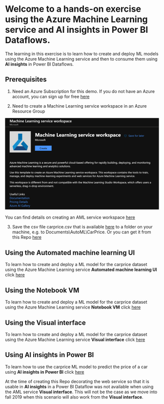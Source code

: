 # Welcome to a hands-on exercise using the **Azure Machine Learning service** and **AI insights** in Power BI Dataflows.

The learning in this exercise is to learn how to create and deploy ML models using the Azure Machine Learning service and then to consume them using **AI insights** in Power BI Dataflows. 


## Prerequisites

1. Need an Azure Subscription for this demo. If you do not have an Azure account, you can sign up for free [here](https://azure.microsoft.com/free/)

2. Need to create a Machine Learning service workspace in an Azure Resource Group

![createworkspace](https://raw.githubusercontent.com/DataSnowman/carprice/master/images/createworkspace.png)

You can find details on creating an AML service workspace [here](https://docs.microsoft.com/en-us/azure/machine-learning/service/how-to-manage-workspace#create-a-workspace)

3. Save the csv file carprice.csv that is available [here](https://automlsamplenotebookdata.blob.core.windows.net/automl-sample-notebook-data/carprice.csv) to a folder on your machine, e.g. to Documents\AutoML\CarPrice.  Or you can get it from this Repo [here](https://raw.githubusercontent.com/DataSnowman/carprice/master/dataset/carprice.csv)


## Using the **Automated machine learning UI**

To learn how to create and deploy a ML model for the carprice dataset using the Azure Machine Learning service **Automated machine learning UI** click [here](https://github.com/DataSnowman/carprice/tree/master/automl-ui)

## Using the **Notebook VM**

To learn how to create and deploy a ML model for the carprice dataset using the Azure Machine Learning service **Notebook VM** click [here](https://github.com/DataSnowman/carprice/tree/master/notebooks)

## Using the **Visual interface**

To learn how to create and deploy a ML model for the carprice dataset using the Azure Machine Learning service **Visual interface** click [here](https://github.com/DataSnowman/carprice/tree/master/visual-interface)

## Using **AI insights in Power BI**

To learn how to use the carprice ML model to predict the price of a car using **AI insights in Power BI** click [here](https://github.com/DataSnowman/carprice/tree/master/powerbi)

At the time of creating this Repo decorating the web service so that it is usable in **AI insights** in a Power BI Dataflow was not available when using the AML service **Visual interface**.  This will not be the case as we move into fall 2019 when this scenario will also work from the **Visual interface**. 